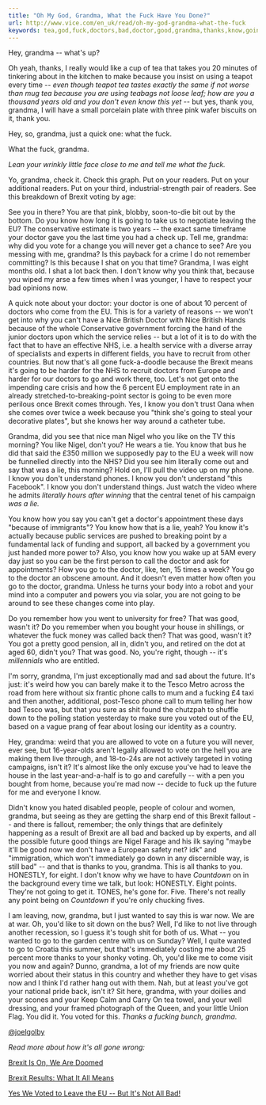 ```yaml
---
title: "Oh My God, Grandma, What the Fuck Have You Done?"
url: http://www.vice.com/en_uk/read/oh-my-god-grandma-what-the-fuck
keywords: tea,god,fuck,doctors,bad,doctor,good,grandma,thanks,know,going,brexit
---
```

Hey, grandma -- what\'s up?

Oh yeah, thanks, I really would like a cup of tea that takes you 20 minutes of tinkering about in the kitchen to make because you insist on using a teapot every time -- *even though* *teapot tea tastes exactly the same if not worse than mug tea because you are using teabags not loose leaf; how are you a thousand years old and you don\'t even know this yet --* but yes, thank you, grandma, I will have a small porcelain plate with three pink wafer biscuits on it, thank you.

Hey, so, grandma, just a quick one: what the fuck.

What the fuck, grandma.

*Lean your wrinkly little face close to me and tell me what the fuck.*

Yo, grandma, check it. Check this graph. Put on your readers. Put on your additional readers. Put on your third, industrial-strength pair of readers. See this breakdown of Brexit voting by age:

See you in there? You are that pink, blobby, soon-to-die bit out by the bottom. Do you know how long it is going to take us to negotiate leaving the EU? The conservative estimate is two years -- the exact same timeframe your doctor gave you the last time you had a check up. Tell me, grandma: why did you vote for a change you will never get a chance to see? Are you messing with me, grandma? Is this payback for a crime I do not remember committing? Is this because I shat on you that time? Grandma, I was eight months old. I shat a lot back then. I don\'t know why you think that, because you wiped my arse a few times when I was younger, I have to respect your bad opinions now.

A quick note about your doctor: your doctor is one of about 10 percent of doctors who come from the EU. This is for a variety of reasons -- we won\'t get into why you can\'t have a Nice British Doctor with Nice British Hands because of the whole Conservative government forcing the hand of the junior doctors upon which the service relies -- but a lot of it is to do with the fact that to have an effective NHS, i.e. a health service with a diverse array of specialists and experts in different fields, you have to recruit from other countries. But now that\'s all gone fuck-a-doodle because the Brexit means it\'s going to be harder for the NHS to recruit doctors from Europe and harder for our doctors to go and work there, too. Let\'s not get onto the impending care crisis and how the 6 percent EU employment rate in an already stretched-to-breaking-point sector is going to be even more perilous once Brexit comes through. Yes, I know you don\'t trust Oana when she comes over twice a week because you \"think she\'s going to steal your decorative plates\", but she knows her way around a catheter tube.

Grandma, did you see that nice man Nigel who you like on the TV this morning? You like Nigel, don\'t you? He wears a tie. You know that bus he did that said the £350 million we supposedly pay to the EU a week will now be funnelled directly into the NHS? Did you see him literally come out and say that was a lie, this morning? Hold on, I\'ll pull the video up on my phone. I know you don\'t understand phones. I know you don\'t understand \"this Facebook\". I know you don\'t understand things. Just watch the video where he admits *literally hours after winning* that the central tenet of his campaign *was a lie.*

You know how you say you can\'t get a doctor\'s appointment these days \"because of immigrants\"? You know how that is a lie, yeah? You know it\'s actually because public services are pushed to breaking point by a fundamental lack of funding and support, all backed by a government you just handed more power to? Also, you know how you wake up at 5AM every day just so you can be the first person to call the doctor and ask for appointments? How you go to the doctor, like, ten, 15 times a week? You go to the doctor an obscene amount. And it doesn\'t even matter how often you go to the doctor, grandma. Unless he turns your body into a robot and your mind into a computer and powers you via solar, you are not going to be around to see these changes come into play.

Do you remember how you went to university for free? That was good, wasn\'t it? Do you remember when you bought your house in shillings, or whatever the fuck money was called back then? That was good, wasn\'t it? You got a pretty good pension, all in, didn\'t you, and retired on the dot at aged 60, didn\'t you? That was good. No, you\'re right, though -- it\'s *millennials* who are entitled.

I\'m sorry, grandma, I\'m just exceptionally mad and sad about the future. It\'s just: it\'s weird how you can barely make it to the Tesco Metro across the road from here without six frantic phone calls to mum and a fucking £4 taxi and then another, additional, post-Tesco phone call to mum telling her how bad Tesco was, but that you sure as shit found the chutzpah to shuffle down to the polling station yesterday to make sure you voted out of the EU, based on a vague prang of fear about losing our identity as a country.

Hey, grandma: weird that you are allowed to vote on a future you will never, ever see, but 16-year-olds aren\'t legally allowed to vote on the hell you are making them live through, and 18-to-24s are not actively targeted in voting campaigns, isn\'t it? It\'s almost like the only excuse you\'ve had to leave the house in the last year-and-a-half is to go and carefully -- with a pen you bought from home, because you\'re mad now -- decide to fuck up the future for me and everyone I know.

Didn\'t know you hated disabled people, people of colour and women, grandma, but seeing as they are getting the sharp end of this Brexit fallout -- and there is fallout, remember; the only things that are definitely happening as a result of Brexit are all bad and backed up by experts, and all the possible future good things are Nigel Farage and his ilk saying \"maybe it\'ll be good now we don\'t have a European safety net? idk\" and \"immigration, which won\'t immediately go down in any discernible way, is still bad\" -- and that is thanks to you, grandma. This is all thanks to you. HONESTLY, for eight. I don\'t know why we have to have *Countdown* on in the background every time we talk, but look: HONESTLY. Eight points. They\'re not going to get it. TONES, he\'s gone for. Five. There\'s not really any point being on *Countdown* if you\'re only chucking fives.

I am leaving, now, grandma, but I just wanted to say this is war now. We are at war. Oh, you\'d like to sit down on the bus? Well, I\'d like to not live through another recession, so I guess it\'s tough shit for both of us. What -- you wanted to go to the garden centre with us on Sunday? Well, I quite wanted to go to Croatia this summer, but that\'s immediately costing me about 25 percent more thanks to your shonky voting. Oh, you\'d like me to come visit you now and again? Dunno, grandma, a lot of my friends are now quite worried about their status in this country and whether they have to get visas now and I think I\'d rather hang out with them. Nah, but at least you\'ve got your national pride back, isn\'t it? Sit here, grandma, with your doilies and your scones and your Keep Calm and Carry On tea towel, and your well dressing, and your framed photograph of the Queen, and your little Union Flag. You did it. You voted for this. *Thanks a fucking bunch, grandma.*

[\@joelgolby](http://www.twitter.com/joelgolby)

*Read more about how it\'s all gone wrong:*

[Brexit Is On, We Are Doomed](http://www.vice.com/en_uk/read/welcome-to-the-void-referendum-result-brexit)

[Brexit Results: What It All Means](http://www.vice.com/en_uk/read/referendum-results-round-up-gavin-haynes)

[Yes We Voted to Leave the EU -- But It\'s Not All Bad!](http://www.vice.com/en_uk/read/eu-referendum-hey-its-not-all-bad)
